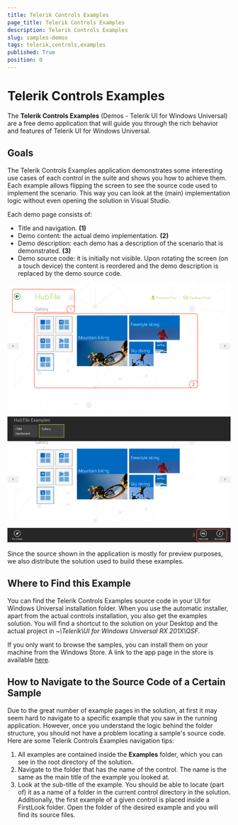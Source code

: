 ```yaml
---
title: Telerik Controls Examples
page_title: Telerik Controls Examples
description: Telerik Controls Examples
slug: samples-demos
tags: telerik,controls,examples
published: True
position: 0
---
```


# Telerik Controls Examples

The **Telerik Controls Examples** (Demos - Telerik UI for Windows Universal) are a free demo application that will guide you through the rich
behavior and features of Telerik UI for Windows Universal.

## Goals

The Telerik Controls Examples application demonstrates some interesting use cases of each control in the suite and shows you how to achieve them.
Each example allows flipping the screen to see the source code used to implement the scenario. This way you can look at the (main) implementation logic
without even opening the solution in Visual Studio.

Each demo page consists of:

* Title and navigation. **(1)**
* Demo content: the actual demo implementation. **(2)**
* Demo description: each demo has a description of the scenario that is demonstrated. **(3)**
* Demo source code: it is initially not visible. Upon rotating the screen (on a touch device) the content is reordered and the demo description is
replaced by the demo source code.

![demos 1](images/QSF1.png)

![demos 2](images/QSF2.png)

Since the source shown in the application is mostly for preview purposes, we also distribute the solution used to build these examples.

## Where to Find this Example

You can find the Telerik Controls Examples source code in your UI for Windows Universal installation folder. When you use the automatic installer, apart from the actual controls installation, you also get the examples solution. You will find a shortcut to the solution on your Desktop and the actual project in *~\Telerik\UI for Windows Universal RX 201X\QSF*.

If you only want to browse the samples, you can install them on your machine from the Windows Store. A link to the app page in the store is available [here](http://apps.microsoft.com/windows/en-US/app/telerik-controls-examples-xaml/7cdb9bc0-e3a7-47b5-b6d6-658d88d4125d).

## How to Navigate to the Source Code of a Certain Sample

Due to the great number of example pages in the solution, at first it may seem hard to navigate to a specific example that you saw in the running application. However, once you understand the logic behind the folder structure, you should not have a problem locating a sample's source code. Here are some Telerik Controls Examples navigation tips:

1. All examples are contained inside the **Examples** folder, which you can see in the root directory of the solution.
1. Navigate to the folder that has the name of the control. The name is the same as the main title of the example you looked at.
1. Look at the sub-title of the example. You should be able to locate (part of) it as a name of a folder in the current control directory in the solution. Additionally, the first example of a given control is placed inside a FirstLook folder. Open the folder of the desired example and you will find its source files.

